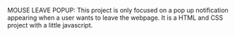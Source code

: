 MOUSE LEAVE POPUP:
This project is only focused on a pop up notification appearing when a user wants to leave the webpage.
It is a HTML and CSS project with a little javascript.
